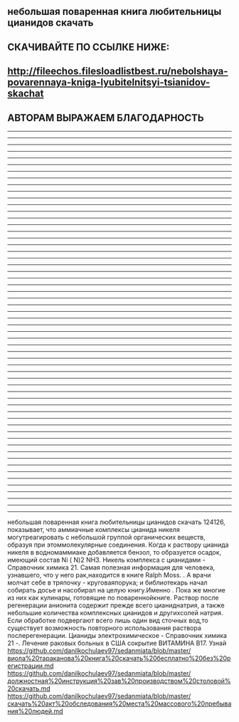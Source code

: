 небольшая поваренная книга любительницы цианидов скачать
--------------------------------------------------
СКАЧИВАЙТЕ ПО ССЫЛКЕ НИЖЕ:
--------------------------------------------------
http://fileechos.filesloadlistbest.ru/nebolshaya-povarennaya-kniga-lyubitelnitsyi-tsianidov-skachat
--------------------------------------------------
АВТОРАМ ВЫРАЖАЕМ БЛАГОДАРНОСТЬ
--------------------------------------------------
--------------------------------------------------
--------------------------------------------------
--------------------------------------------------
--------------------------------------------------
--------------------------------------------------
--------------------------------------------------
--------------------------------------------------
--------------------------------------------------
--------------------------------------------------
--------------------------------------------------
--------------------------------------------------
--------------------------------------------------
--------------------------------------------------
--------------------------------------------------
--------------------------------------------------
--------------------------------------------------
--------------------------------------------------
--------------------------------------------------
--------------------------------------------------
--------------------------------------------------
--------------------------------------------------
--------------------------------------------------
--------------------------------------------------
--------------------------------------------------
--------------------------------------------------
--------------------------------------------------
--------------------------------------------------
--------------------------------------------------
--------------------------------------------------
--------------------------------------------------
--------------------------------------------------
--------------------------------------------------
--------------------------------------------------
--------------------------------------------------
--------------------------------------------------
--------------------------------------------------
--------------------------------------------------
--------------------------------------------------
--------------------------------------------------
--------------------------------------------------
--------------------------------------------------
--------------------------------------------------
--------------------------------------------------
--------------------------------------------------
--------------------------------------------------
--------------------------------------------------
--------------------------------------------------
--------------------------------------------------
--------------------------------------------------
--------------------------------------------------
--------------------------------------------------
--------------------------------------------------
--------------------------------------------------
--------------------------------------------------
--------------------------------------------------
--------------------------------------------------
--------------------------------------------------
--------------------------------------------------
небольшая поваренная книга любительницы цианидов скачать 124126, показывает, что аммиачные комплексы цианида никеля могутреагировать с небольшой группой органических веществ, образуя при этоммолекулярные соединения. Когда к раствору цианида никеля в водномаммиаке добавляется бензол, то образуется осадок, имеющий состав Ni ( N)2 NH3. Никель комплекса с цианидами - Справочник химика 21. Самая полезная информация для человека, узнавшего, что у него рак,находится в книге Ralph Moss. . А врачи молчат себе в тряпочку - круговаяпорука; и библиотекарь начал собирать досье и насобирал на целую книгу.Именно . Пока же многие из них как кулинары, готовящие по повареннойкниге. Раствор после регенерации анионита содержит прежде всего цианиднатрия, а также небольшие количества комплексных цианидов и другихсолей натрия. Если обработке подвергают всего лишь один вид сточных вод,то существует возможность повторного использования раствора послерегенерации. Цианиды электрохимическое - Справочник химика 21 -. Лечение раковых больных в США сокрытие ВИТАМИНА В17.  Узнай
https://github.com/danilkochulaev97/sedanmiata/blob/master/виола%20тараканова%20книга%20скачать%20бесплатно%20без%20регистрации.md
https://github.com/danilkochulaev97/sedanmiata/blob/master/должностная%20инструкция%20зав%20производством%20столовой%20скачать.md
https://github.com/danilkochulaev97/sedanmiata/blob/master/скачать%20акт%20обследования%20места%20массового%20пребывания%20людей.md